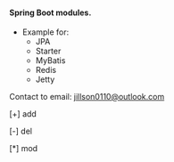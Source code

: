#### Spring Boot modules.

* Example for:
    * JPA
    * Starter
    * MyBatis
    * Redis
    * Jetty


Contact to email: [jillson0110@outlook.com](jillson0110@outlook.com)

[+] add

[-] del

[*] mod
